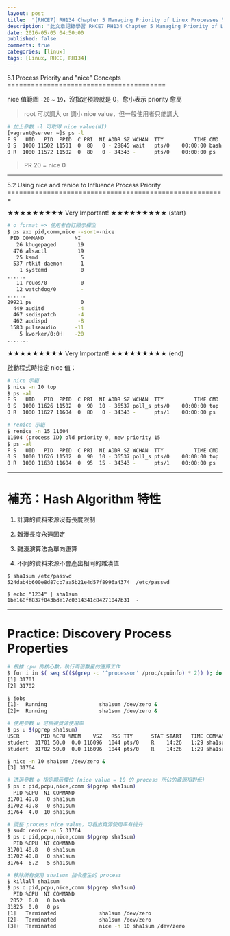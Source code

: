 ```yaml
---
layout: post
title:  "[RHCE7] RH134 Chapter 5 Managing Priority of Linux Processes 學習筆記"
description: "此文章記錄學習 RHCE7 RH134 Chapter 5 Managing Priority of Linux Processes 留下的內容"
date: 2016-05-05 04:50:00
published: false
comments: true
categories: [linux]
tags: [Linux, RHCE, RH134]
---
```


<a name="ch5.1" />
5.1 Process Priority and "nice" Concepts
========================================

nice 值範圍 `-20` ~ `19`，沒指定預設就是 0，愈小表示 priority 愈高

> root 可以調大 or 調小 nice value，但一般使用者只能調大

```bash
# 加上參數 -l 可取得 nice value(NI)
[vagrant@server ~]$ ps -l
F S   UID   PID  PPID  C PRI  NI ADDR SZ WCHAN  TTY          TIME CMD
0 S  1000 11502 11501  0  80   0 - 28845 wait   pts/0    00:00:00 bash
0 R  1000 11572 11502  0  80   0 - 34343 -      pts/0    00:00:00 ps
```

> PR 20 = nice 0


------------------------------------------------------------

<a name="ch5.2" />
5.2 Using nice and renice to Influence Process Priority
=======================================================

★★★★★★★★★ Very Important! ★★★★★★★★★ (start)

```bash
# o format => 使用者自訂顯示欄位
$ ps axo pid,comm,nice --sort=-nice
 PID COMMAND          NI
   26 khugepaged       19
  476 alsactl          19
   25 ksmd              5
  537 rtkit-daemon      1
    1 systemd           0
......
   11 rcuos/0           0
   12 watchdog/0        -
......
29921 ps                0
  449 auditd           -4
  467 sedispatch       -4
  462 audispd          -8
 1583 pulseaudio      -11
    5 kworker/0:0H    -20
.......
```

★★★★★★★★★ Very Important! ★★★★★★★★★ (end)


啟動程式時指定 nice 值：

```bash
# nice 示範
$ nice -n 10 top
$ ps -al
F S   UID   PID  PPID  C PRI  NI ADDR SZ WCHAN  TTY          TIME CMD
0 S  1000 11626 11502  0  90  10 - 36537 poll_s pts/0    00:00:00 top
0 R  1000 11627 11604  0  80   0 - 34343 -      pts/1    00:00:00 ps

# renice 示範
$ renice -n 15 11604
11604 (process ID) old priority 0, new priority 15
$ ps -al
F S   UID   PID  PPID  C PRI  NI ADDR SZ WCHAN  TTY          TIME CMD
0 S  1000 11626 11502  0  90  10 - 36537 poll_s pts/0    00:00:00 top
0 R  1000 11630 11604  0  95  15 - 34343 -      pts/1    00:00:00 ps
```

------------------------------------------------------------

補充：Hash Algorithm 特性
=========================

1. 計算的資料來源沒有長度限制

2. 雜湊長度永遠固定

3. 雜湊演算法為單向運算

4. 不同的資料來源不會產出相同的雜湊值

```
$ sha1sum /etc/passwd
524dab4b600e8d87cb7aa5b21e4d57f8996a4374  /etc/passwd

$ echo "1234" | sha1sum
1be168ff837f043bde17c0314341c84271047b31  -
```

------------------------------------------------------------

Practice: Discovery Process Properties
======================================

```bash
# 根據 cpu 的核心數，執行兩倍數量的運算工作
$ for i in $( seq $(($(grep -c '^processor' /proc/cpuinfo) * 2)) ); do sha1sum /dev/zero & done
[1] 31701
[2] 31702

$ jobs
[1]-  Running                 sha1sum /dev/zero &
[2]+  Running                 sha1sum /dev/zero &

# 使用參數 u 可檢視資源使用率
$ ps u $(pgrep sha1sum)
USER       PID %CPU %MEM    VSZ   RSS TTY      STAT START   TIME COMMAND
student  31701 50.0  0.0 116096  1044 pts/0    R    14:26   1:29 sha1sum /dev/zero
student  31702 50.0  0.0 116096  1044 pts/0    R    14:26   1:29 sha1sum /dev/zero

$ nice -n 10 sha1sum /dev/zero &
[3] 31764

# 透過參數 o 指定顯示欄位 (nice value = 10 的 process 所佔的資源相對低)
$ ps o pid,pcpu,nice,comm $(pgrep sha1sum)
  PID %CPU  NI COMMAND
31701 49.8   0 sha1sum
31702 49.8   0 sha1sum
31764  4.0  10 sha1sum

# 調整 process nice value，可看出資源使用率有提升
$ sudo renice -n 5 31764
$ ps o pid,pcpu,nice,comm $(pgrep sha1sum)
  PID %CPU  NI COMMAND
31701 48.8   0 sha1sum
31702 48.8   0 sha1sum
31764  6.2   5 sha1sum

# 移除所有使用 sha1sum 指令產生的 process
$ killall sha1sum
$ ps o pid,pcpu,nice,comm $(pgrep sha1sum)
  PID %CPU  NI COMMAND
 2052  0.0   0 bash
31825  0.0   0 ps
[1]   Terminated              sha1sum /dev/zero
[2]-  Terminated              sha1sum /dev/zero
[3]+  Terminated              nice -n 10 sha1sum /dev/zero
```
